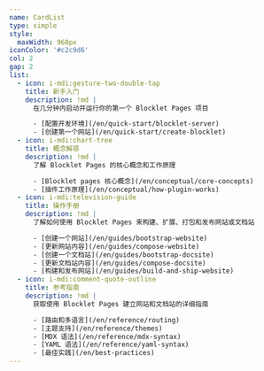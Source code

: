 ```yaml
---
name: CardList
type: simple
style:
  maxWidth: 960px
iconColor: '#c2c9d6'
col: 2
gap: 2
list:
  - icon: i-mdi:gesture-two-double-tap
    title: 新手入门
    description: !md |
      在几分钟内启动并运行你的第一个 Blocklet Pages 项目

      - [配置开发环境](/en/quick-start/blocklet-server)
      - [创建第一个网站](/en/quick-start/create-blocklet)
  - icon: i-mdi:chart-tree
    title: 概念解惑
    description: !md |
      了解 Blocklet Pages 的核心概念和工作原理

      - [Blocklet pages 核心概念](/en/conceptual/core-concepts)
      - [插件工作原理](/en/conceptual/how-plugin-works)
  - icon: i-mdi:television-guide
    title: 操作手册
    description: !md |
      了解如何使用 Blocklet Pages 来构建、扩展、打包和发布网站或文档站

      - [创建一个网站](/en/guides/bootstrap-website)
      - [更新网站内容](/en/guides/compose-website)
      - [创建一个文档站](/en/guides/bootstrap-docsite)
      - [更新文档站内容](/en/guides/compose-docsite)
      - [构建和发布网站](/en/guides/build-and-ship-website)
  - icon: i-mdi:comment-quote-outline
    title: 参考指南
    description: !md |
      获取使用 Blocklet Pages 建立网站和文档站的详细指南

      - [路由和多语言](/en/reference/routing)
      - [主题支持](/en/reference/themes)
      - [MDX 语法](/en/reference/mdx-syntax)
      - [YAML 语法](/en/reference/yaml-syntax)
      - [最佳实践](/en/best-practices)
---
```

